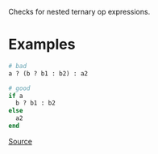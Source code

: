 
Checks for nested ternary op expressions.

# Examples

```ruby
# bad
a ? (b ? b1 : b2) : a2

# good
if a
  b ? b1 : b2
else
  a2
end
```

[Source](http://www.rubydoc.info/gems/rubocop/RuboCop/Cop/Style/NestedTernaryOperator)